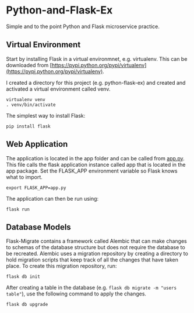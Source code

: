 # Python-and-Flask-Ex
Simple and to the point Python and Flask microservice practice.

## Virtual Environment
Start by installing Flask in a virtual environmnet, e.g. virtualenv. This can be downloaded from [https://pypi.python.org/pypi/virtualenv](https://pypi.python.org/pypi/virtualenv).

I created a directory for this project (e.g. python-flask-ex) and created and activated a virtual environment called venv.
```
virtualenv venv
. venv/bin/activate
```

The simplest way to install Flask:
```
pip install flask
```

## Web Application
The application is located in the app folder and can be called from [app.py](app.py). This file calls the flask application instance called app that is located in the app package. Set the FLASK_APP environment variable so Flask knows what to import.
```
export FLASK_APP=app.py
```
The application can then be run using:
```
flask run
```

## Database Models
Flask-Migrate contains a framework called Alembic that can make changes to schemas of the database structure but does not require the database to be recreated. Alembic uses a migration repository by creating a directory to hold migration scripts that keep track of all the changes that have taken place. To create this migration repository, run:
```
flask db init
```
After creating a table in the database (e.g. ```flask db migrate -m "users table"```), use the following command to apply the changes.
```
flask db upgrade
```
